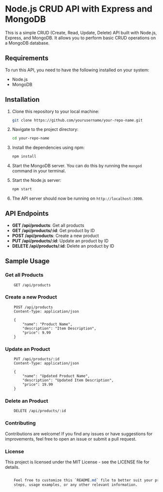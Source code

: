 # Node.js CRUD API with Express and MongoDB

This is a simple CRUD (Create, Read, Update, Delete) API built with Node.js, Express, and MongoDB. It allows you to perform basic CRUD operations on a MongoDB database.

## Requirements

To run this API, you need to have the following installed on your system:

- Node.js
- MongoDB

## Installation

1. Clone this repository to your local machine:

    ```bash
    git clone https://github.com/yourusername/your-repo-name.git
    ```

2. Navigate to the project directory:

    ```bash
    cd your-repo-name
    ```

3. Install the dependencies using npm:

    ```bash
    npm install
    ```

4. Start the MongoDB server. You can do this by running the `mongod` command in your terminal.

5. Start the Node.js server:

    ```bash
    npm start
    ```

6. The API server should now be running on `http://localhost:3000`.

## API Endpoints

- **GET /api/products**: Get all products
- **GET /api/products/:id**: Get product by ID
- **POST /api/products**: Create a new product
- **PUT /api/products/:id**: Update an product by ID
- **DELETE /api/products/:id**: Delete an product by ID

## Sample Usage

### Get all Products

```http
    GET /api/products
```

### Create a new Product

```http
    POST /api/products
    Content-Type: application/json

    {
        "name": "Product Name",
        "description": "Item Description",
        "price": 9.99
    }
```

### Update an Product

```http
    PUT /api/products/:id
    Content-Type: application/json

    {
        "name": "Updated Product Name",
        "description": "Updated Item Description",
        "price": 19.99
    }
```

### Delete an Product

```http
    DELETE /api/products/:id
```

### Contributing

Contributions are welcome! If you find any issues or have suggestions for improvements, feel free to open an issue or submit a pull request.


### License

This project is licensed under the MIT License - see the LICENSE file for details.

```css

    Feel free to customize this `README.md` file to better suit your project structure, features, and requirements. You can add more details about the project, installation 
    steps, usage examples, or any other relevant information.
```

